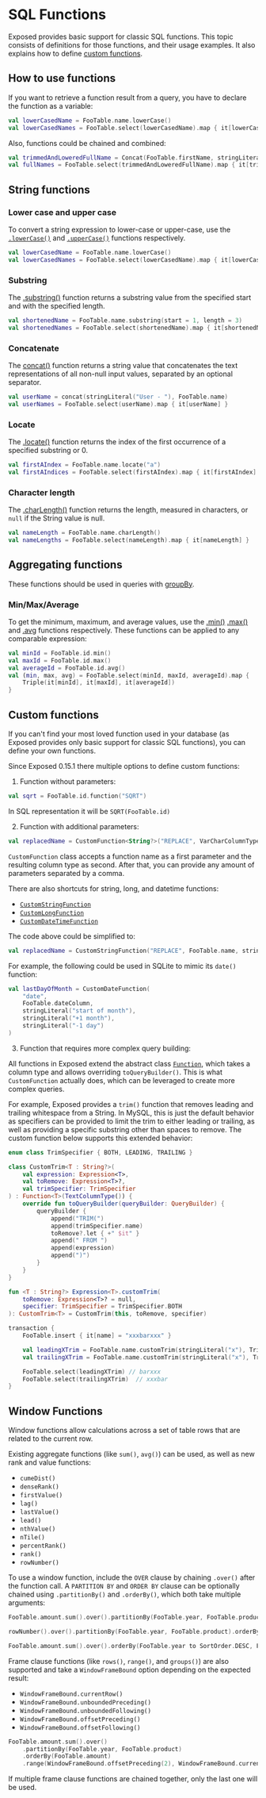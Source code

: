 <show-structure for="chapter,procedure" depth="2"/>

# SQL Functions

Exposed provides basic support for classic SQL functions. This topic consists of definitions for those functions, and their 
usage examples. It also explains how to define [custom functions](#custom-functions).

## How to use functions
If you want to retrieve a function result from a query, you have to declare the function as a variable:
```kotlin
val lowerCasedName = FooTable.name.lowerCase()
val lowerCasedNames = FooTable.select(lowerCasedName).map { it[lowerCasedName] }

``` 
Also, functions could be chained and combined:
```kotlin
val trimmedAndLoweredFullName = Concat(FooTable.firstName, stringLiteral(" "), FooTable.lastName).trim().lowerCase()
val fullNames = FooTable.select(trimmedAndLoweredFullName).map { it[trimmedAndLoweredFullName] }

```

## String functions
### Lower case and upper case
To convert a string expression to lower-case or upper-case, use the [`.lowerCase()`](https://jetbrains.github.io/Exposed/api/exposed-core/org.jetbrains.exposed.sql/lower-case.html)
and
[`.upperCase()`](https://jetbrains.github.io/Exposed/api/exposed-core/org.jetbrains.exposed.sql/upper-case.html)
functions respectively.

```kotlin
val lowerCasedName = FooTable.name.lowerCase()
val lowerCasedNames = FooTable.select(lowerCasedName).map { it[lowerCasedName] }

```
### Substring
The [.substring()](https://jetbrains.github.io/Exposed/api/exposed-core/org.jetbrains.exposed.sql/substring.html)
function returns a substring value from the specified start and with the specified length.

```kotlin
val shortenedName = FooTable.name.substring(start = 1, length = 3)
val shortenedNames = FooTable.select(shortenedName).map { it[shortenedName] }

```
### Concatenate
The [concat()](https://jetbrains.github.io/Exposed/api/exposed-core/org.jetbrains.exposed.sql/-i-sql-expression-builder/concat.html)
function returns a string value that concatenates the text representations of all non-null input values, separated by an optional separator.

```kotlin
val userName = concat(stringLiteral("User - "), FooTable.name)
val userNames = FooTable.select(userName).map { it[userName] }

```
### Locate
The [.locate()](https://jetbrains.github.io/Exposed/api/exposed-core/org.jetbrains.exposed.sql/locate.html)
function returns the index of the first occurrence of a specified substring or 0.

```kotlin
val firstAIndex = FooTable.name.locate("a")
val firstAIndices = FooTable.select(firstAIndex).map { it[firstAIndex] }

```
### Character length
The [.charLength()](https://jetbrains.github.io/Exposed/api/exposed-core/org.jetbrains.exposed.sql/char-length.html)
function returns the length, measured in characters, or `null` if the String value is null.

```kotlin
val nameLength = FooTable.name.charLength()
val nameLengths = FooTable.select(nameLength).map { it[nameLength] }

```

## Aggregating functions
These functions should be used in queries with [groupBy](DSL-Querying-data.topic#group-by).
### Min/Max/Average
To get the minimum, maximum, and average values, use the 
[.min()](https://jetbrains.github.io/Exposed/api/exposed-core/org.jetbrains.exposed.sql/min.html)
[.max()](https://jetbrains.github.io/Exposed/api/exposed-core/org.jetbrains.exposed.sql/max.html)
and [.avg](https://jetbrains.github.io/Exposed/api/exposed-core/org.jetbrains.exposed.sql/avg.html) functions
respectively. These functions can be applied to any comparable expression:

```kotlin
val minId = FooTable.id.min()
val maxId = FooTable.id.max()
val averageId = FooTable.id.avg()
val (min, max, avg) = FooTable.select(minId, maxId, averageId).map { 
    Triple(it[minId], it[maxId], it[averageId]) 
}

```

## Custom functions
If you can't find your most loved function used in your database (as Exposed provides only basic support for classic SQL functions), you can define your own functions.

Since Exposed 0.15.1 there multiple options to define custom functions:
1. Function without parameters:
```kotlin
val sqrt = FooTable.id.function("SQRT")
```
In SQL representation it will be `SQRT(FooTable.id)`

2. Function with additional parameters:
```kotlin
val replacedName = CustomFunction<String?>("REPLACE", VarCharColumnType(), FooTable.name, stringParam("foo"), stringParam("bar"))

``` 
`CustomFunction` class accepts a function name as a first parameter and the resulting column type as second. After that, you can provide any amount of parameters separated by a comma.

There are also shortcuts for string, long, and datetime functions:
* [`CustomStringFunction`](https://jetbrains.github.io/Exposed/api/exposed-core/org.jetbrains.exposed.sql/-custom-string-function.html)
* [`CustomLongFunction`](https://jetbrains.github.io/Exposed/api/exposed-core/org.jetbrains.exposed.sql/-custom-long-function.html)
* [`CustomDateTimeFunction`](https://jetbrains.github.io/Exposed/api/exposed-jodatime/org.jetbrains.exposed.sql.jodatime/-custom-date-time-function.html)

The code above could be simplified to:
```kotlin
val replacedName = CustomStringFunction("REPLACE", FooTable.name, stringParam("foo"), stringParam("bar"))

``` 
For example, the following could be used in SQLite to mimic its `date()` function:
```kotlin
val lastDayOfMonth = CustomDateFunction(
    "date",
    FooTable.dateColumn,
    stringLiteral("start of month"),
    stringLiteral("+1 month"),
    stringLiteral("-1 day")
)
```
3. Function that requires more complex query building:

All functions in Exposed extend the abstract class [`Function`](https://jetbrains.github.io/Exposed/api/exposed-core/org.jetbrains.exposed.sql/-function/index.html),
which takes a column type and allows overriding `toQueryBuilder()`. This is what `CustomFunction` actually does, 
which can be leveraged to create more complex queries.

For example, Exposed provides a `trim()` function that removes leading and trailing whitespace from a String. In MySQL,
this is just the default behavior as specifiers can be provided to limit the trim to either leading or trailing, as well
as providing a specific substring other than spaces to remove. The custom function below supports this extended behavior:

```kotlin
enum class TrimSpecifier { BOTH, LEADING, TRAILING }

class CustomTrim<T : String?>(
    val expression: Expression<T>,
    val toRemove: Expression<T>?,
    val trimSpecifier: TrimSpecifier
) : Function<T>(TextColumnType()) {
    override fun toQueryBuilder(queryBuilder: QueryBuilder) {
        queryBuilder {
            append("TRIM(")
            append(trimSpecifier.name)
            toRemove?.let { +" $it" }
            append(" FROM ")
            append(expression)
            append(")")
        }
    }
}

fun <T : String?> Expression<T>.customTrim(
    toRemove: Expression<T>? = null,
    specifier: TrimSpecifier = TrimSpecifier.BOTH
): CustomTrim<T> = CustomTrim(this, toRemove, specifier)

transaction {
    FooTable.insert { it[name] = "xxxbarxxx" }

    val leadingXTrim = FooTable.name.customTrim(stringLiteral("x"), TrimSpecifier.LEADING)
    val trailingXTrim = FooTable.name.customTrim(stringLiteral("x"), TrimSpecifier.TRAILING)

    FooTable.select(leadingXTrim) // barxxx
    FooTable.select(trailingXTrim)  // xxxbar
}

```

## Window Functions

Window functions allow calculations across a set of table rows that are related to the current row.

Existing aggregate functions (like `sum()`, `avg()`) can be used, as well as new rank and value functions:
* `cumeDist()`
* `denseRank()`
* `firstValue()`
* `lag()`
* `lastValue()`
* `lead()`
* `nthValue()`
* `nTile()`
* `percentRank()`
* `rank()`
* `rowNumber()`

To use a window function, include the `OVER` clause by chaining `.over()` after the function call. A `PARTITION BY` and 
`ORDER BY` clause can be optionally chained using `.partitionBy()` and `.orderBy()`, which both take multiple arguments:
```kotlin
FooTable.amount.sum().over().partitionBy(FooTable.year, FooTable.product).orderBy(FooTable.amount)

rowNumber().over().partitionBy(FooTable.year, FooTable.product).orderBy(FooTable.amount)

FooTable.amount.sum().over().orderBy(FooTable.year to SortOrder.DESC, FooTable.product to SortOrder.ASC_NULLS_FIRST)
```
Frame clause functions (like `rows()`, `range()`, and `groups()`) are also supported and take a `WindowFrameBound` option 
depending on the expected result:
* `WindowFrameBound.currentRow()`
* `WindowFrameBound.unboundedPreceding()`
* `WindowFrameBound.unboundedFollowing()`
* `WindowFrameBound.offsetPreceding()`
* `WindowFrameBound.offsetFollowing()`
```kotlin
FooTable.amount.sum().over()
    .partitionBy(FooTable.year, FooTable.product)
    .orderBy(FooTable.amount)
    .range(WindowFrameBound.offsetPreceding(2), WindowFrameBound.currentRow())
```

<note>
If multiple frame clause functions are chained together, only the last one will be used.
</note>

